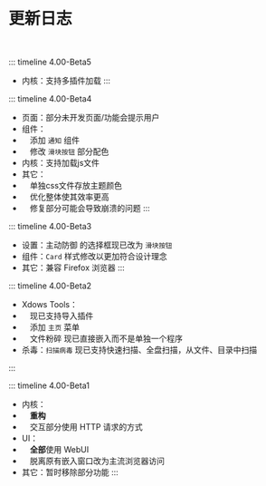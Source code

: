 # 更新日志

<br>

::: timeline 4.00-Beta5
- 内核：支持多插件加载
:::

::: timeline 4.00-Beta4
- 页面：部分未开发页面/功能会提示用户
- 组件：
- &emsp;添加 `通知` 组件
- &emsp;修改 `滑块按钮` 部分配色
- 内核：支持加载js文件
- 其它：
- &emsp;单独css文件存放主题颜色
- &emsp;优化整体使其效率更高
- &emsp;修复部分可能会导致崩溃的问题
:::

::: timeline 4.00-Beta3
- 设置：主动防御 的选择框现已改为 `滑块按钮`
- 组件：`Card` 样式修改以更加符合设计理念
- 其它：兼容 Firefox 浏览器
:::

::: timeline 4.00-Beta2
- Xdows Tools：
- &emsp;现已支持导入插件
- &emsp;添加 `主页` 菜单
- &emsp;文件粉碎 现已直接嵌入而不是单独一个程序
- 杀毒：`扫描病毒` 现已支持快速扫描、全盘扫描，从文件、目录中扫描

:::

::: timeline 4.00-Beta1
- 内核：
- &emsp;**重构**
- &emsp;交互部分使用 HTTP 请求的方式
- UI：
- &emsp;**全部**使用 WebUI
- &emsp;脱离原有嵌入窗口改为主流浏览器访问
- 其它：暂时移除部分功能
:::
